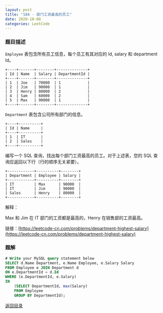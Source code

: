 ```yaml
---
layout: post
title: "184 - 部门工资最高的员工"
date: 2020-10-08
categories: LeetCode
---
```



### **题目描述**
`Employee` 表包含所有员工信息，每个员工有其对应的 Id, salary 和 department Id。
```
+----+-------+--------+--------------+
| Id | Name  | Salary | DepartmentId |
+----+-------+--------+--------------+
| 1  | Joe   | 70000  | 1            |
| 2  | Jim   | 90000  | 1            |
| 3  | Henry | 80000  | 2            |
| 4  | Sam   | 60000  | 2            |
| 5  | Max   | 90000  | 1            |
+----+-------+--------+--------------+
```
`Department` 表包含公司所有部门的信息。
```
+----+----------+
| Id | Name     |
+----+----------+
| 1  | IT       |
| 2  | Sales    |
+----+----------+
```
编写一个 SQL 查询，找出每个部门工资最高的员工。对于上述表，您的 SQL 查询应返回以下行（行的顺序无关紧要）。
```
+------------+----------+--------+
| Department | Employee | Salary |
+------------+----------+--------+
| IT         | Max      | 90000  |
| IT         | Jim      | 90000  |
| Sales      | Henry    | 80000  |
+------------+----------+--------+
```
解释：

Max 和 Jim 在 IT 部门的工资都是最高的，Henry 在销售部的工资最高。


链接：[https://leetcode-cn.com/problems/department-highest-salary](https://leetcode-cn.com/problems/department-highest-salary)


### **题解**
``` sql
# Write your MySQL query statement below
SELECT d.Name Department, e.Name Employee, e.Salary Salary
FROM Employee e JOIN Department d
ON e.DepartmentId = d.Id
WHERE (e.DepartmentId, e.Salary)
IN 
    (SELECT DepartmentId, max(Salary)
    FROM Employee
    GROUP BY DepartmentId);
```


[返回目录](https://maxwell-blog.cn/leetcode/2020/10/08/leetcode.html)